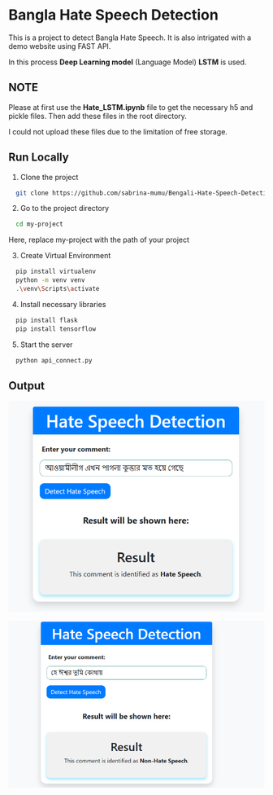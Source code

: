 
# Bangla Hate Speech Detection 

This is a project to detect Bangla Hate Speech. It is also intrigated with a demo website using FAST API.

In this process **Deep Learning model** (Language Model) **LSTM** is used.

## NOTE
Please at first use the **Hate_LSTM.ipynb** file to get the necessary h5 and pickle files. Then add these files in the root directory. 

I could not upload these files due to the limitation of free storage.

## Run Locally

1. Clone the project

```bash
  git clone https://github.com/sabrina-mumu/Bengali-Hate-Speech-Detection
```

2. Go to the project directory

```bash
  cd my-project
```
Here, replace my-project with the path of your project

3. Create Virtual Environment
```bash
  pip install virtualenv
  python -m venv venv
  .\venv\Scripts\activate
```

4. Install necessary libraries
```bash
  pip install flask
  pip install tensorflow
```

5. Start the server
```bash
  python api_connect.py
```

## Output

![Hate Comment Detection](https://github.com/sabrina-mumu/Bengali-Hate-Speech-Detection/blob/master/hatecomment.png?raw=true)

![Non Hate Comment Detection](https://github.com/sabrina-mumu/Bengali-Hate-Speech-Detection/blob/master/nonhatecomment.png?raw=true)
